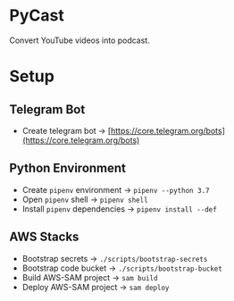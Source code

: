 # PyCast

Convert YouTube videos into podcast.

# Setup

## Telegram Bot
* Create telegram bot -> [https://core.telegram.org/bots](https://core.telegram.org/bots)

## Python Environment
* Create `pipenv` environment -> `pipenv --python 3.7`
* Open `pipenv` shell -> `pipenv shell`
* Install `pipenv` dependencies -> `pipenv install --def`

## AWS Stacks
* Bootstrap secrets -> `./scripts/bootstrap-secrets`
* Bootstrap code bucket -> `./scripts/bootstrap-bucket`
* Build AWS-SAM project -> `sam build`
* Deploy AWS-SAM project -> `sam deploy`


